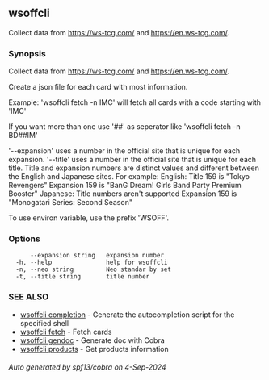 ## wsoffcli

Collect data from https://ws-tcg.com/ and https://en.ws-tcg.com/.

### Synopsis

Collect data from https://ws-tcg.com/ and https://en.ws-tcg.com/.

Create a json file for each card with most information.

Example:
'wsoffcli fetch -n IMC' will fetch all cards with a code starting with 'IMC'

If you want more than one use '##' as seperator like 'wsoffcli fetch -n BD##IM'

'--expansion' uses a number in the official site that is unique for each expansion. '--title' uses a number in the official site that is unique for each title. Title and expansion numbers are distinct values and different between the English and Japanese sites. For example:
  English:
    Title 159 is "Tokyo Revengers"
    Expansion 159 is "BanG Dream! Girls Band Party Premium Booster"
  Japanese:
    Title numbers aren't supported
    Expansion 159 is "Monogatari Series: Second Season"

To use environ variable, use the prefix 'WSOFF'.
	 

### Options

```
      --expansion string   expansion number
  -h, --help               help for wsoffcli
  -n, --neo string         Neo standar by set
  -t, --title string       title number
```

### SEE ALSO

* [wsoffcli completion](doc/wsoffcli_completion.md)	 - Generate the autocompletion script for the specified shell
* [wsoffcli fetch](doc/wsoffcli_fetch.md)	 - Fetch cards
* [wsoffcli gendoc](doc/wsoffcli_gendoc.md)	 - Generate doc with Cobra
* [wsoffcli products](doc/wsoffcli_products.md)	 - Get products information

###### Auto generated by spf13/cobra on 4-Sep-2024
